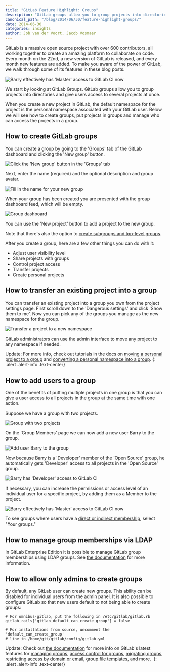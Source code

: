 ```yaml
---
title: "GitLab Feature Highlight: Groups"
description: "GitLab groups allow you to group projects into directories and give users access to several projects at once."
canonical_path: "/blog/2014/06/30/feature-highlight-groups/"
date: 2014-06-30
categories: insights
author: Job van der Voort, Jacob Vosmaer
---
```


GitLab is a massive open source project with over 600 contributors, all working together to create an amazing platform to collaborate on code. Every month on the 22nd, a new version of GitLab is released, and every month new features are added.
To make you aware of the power of GitLab, we walk through some of its features in these blog posts.

![Barry effectively has 'Master' access to GitLab CI now](/images/feature_groups/override_access_level.png)

We start by looking at GitLab Groups. GitLab groups allow you to group projects into directories and give users access to several projects at once.


<!--more-->

When you create a new project in GitLab, the default namespace for the project is the personal namespace associated with your GitLab user.
Below we will see how to create groups, put projects in groups and manage who can access the projects in a group.

## How to create GitLab groups

You can create a group by going to the 'Groups' tab of the GitLab dashboard and clicking the 'New group' button.

![Click the 'New group' button in the 'Groups' tab](/images/feature_groups/new_group_button.png)

Next, enter the name (required) and the optional description and group avatar.

![Fill in the name for your new group](/images/feature_groups/new_group_form.png)

When your group has been created you are presented with the group dashboard feed, which will be empty.

![Group dashboard](/images/feature_groups/group_dashboard.png)

You can use the 'New project' button to add a project to the new group.

Note that there's also the option to [create subgroups and top-level groups](https://docs.gitlab.com/ee/user/group/manage.html#transfer-a-group).

After you create a group, here are a few other things you can do with it:

- Adjust user visibility level
- Share projects with groups
- Control project access
- Transfer projects
- Create personal projects

## How to transfer an existing project into a group

You can transfer an existing project into a group you own from the project settings page.
First scroll down to the 'Dangerous settings' and click 'Show them to me'.
Now you can pick any of the groups you manage as the new namespace for the group.

![Transfer a project to a new namespace](/images/feature_groups/transfer_project.png)

GitLab administrators can use the admin interface to move any project to any namespace if needed.

Update: For more info, check out tutorials in the docs on [moving a personal project to a group](https://docs.gitlab.com/ee/tutorials/move_personal_project_to_a_group.html) and [converting a personal namespace into a group](https://docs.gitlab.com/ee/tutorials/convert_personal_namespace_into_group.html).
{: .alert .alert-info .text-center}

## How to add users to a group

One of the benefits of putting multiple projects in one group is that you can give a user access to all projects in the group at the same time with one action.

Suppose we have a group with two projects.

![Group with two projects](/images/feature_groups/group_with_two_projects.png)

On the 'Group Members' page we can now add a new user Barry to the group.

![Add user Barry to the group](/images/feature_groups/add_member_to_group.png)

Now because Barry is a 'Developer' member of the 'Open Source' group, he automatically gets 'Developer' access to all projects in the 'Open Source' group.

![Barry has 'Developer' access to GitLab CI](/images/feature_groups/project_members_via_group.png)

If necessary, you can increase the permissions or access level of an individual user for a specific project, by adding them as a Member to the project.

![Barry effectively has 'Master' access to GitLab CI now](/images/feature_groups/override_access_level.png)

To see groups where users have a [direct or indirect membership](https://docs.gitlab.com/ee/user/group/manage.html), select "Your groups."

## How to manage group memberships via LDAP

In GitLab Enterprise Edition it is possible to manage GitLab group memberships using LDAP groups.
See [the documentation](https://docs.gitlab.com/ee/user/group/access_and_permissions.html#manage-group-memberships-via-ldap) for more information.

## How to allow only admins to create groups

By default, any GitLab user can create new groups.
This ability can be disabled for individual users from the admin panel.
It is also possible to configure GitLab so that new users default to not being able to create groups:

```
# For omnibus-gitlab, put the following in /etc/gitlab/gitlab.rb
gitlab_rails['gitlab_default_can_create_group'] = false

# For installations from source, uncomment the 'default_can_create_group'
# line in /home/git/gitlab/config/gitlab.yml
```

Update: Check out [the documentation](https://docs.gitlab.com/ee/user/group/) for more info on GitLab's latest features for [managing groups](https://docs.gitlab.com/ee/user/group/manage.html), [access control for groups](https://docs.gitlab.com/ee/user/group/access_and_permissions.html), [migrating groups](https://docs.gitlab.com/ee/user/group/import/), [restricting access by domain or email](https://docs.gitlab.com/ee/user/group/access_and_permissions.html#restrict-group-access-by-domain), [group file templates](https://docs.gitlab.com/ee/user/group/manage.html#group-file-templates), and more. 
{: .alert .alert-info .text-center}
